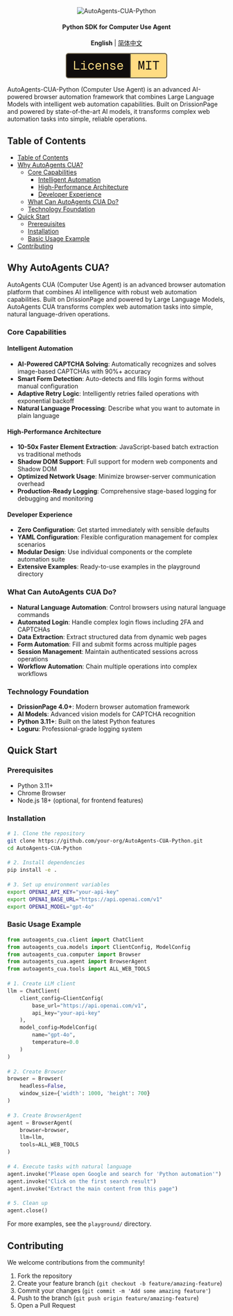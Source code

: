 <div align="center">

<img src="https://img.shields.io/badge/-AutoAgents--CUA-000000?style=for-the-badge&labelColor=faf9f6&color=faf9f6&logoColor=000000" alt="AutoAgents-CUA-Python" width="320"/>

<h4>Python SDK for Computer Use Agent</h4>

**English** | [简体中文](README-CN.md)

<picture>
  <source media="(prefers-color-scheme: dark)" srcset="media/dark_license.svg" />
  <img alt="License AGPL-3.0" src="media/light_license.svg" />
</picture>

</div>

AutoAgents-CUA-Python (Computer Use Agent) is an advanced AI-powered browser automation framework that combines Large Language Models with intelligent web automation capabilities. Built on DrissionPage and powered by state-of-the-art AI models, it transforms complex web automation tasks into simple, reliable operations.

## Table of Contents
- [Table of Contents](#table-of-contents)
- [Why AutoAgents CUA?](#why-autoagents-cua)
  - [Core Capabilities](#core-capabilities)
    - [Intelligent Automation](#intelligent-automation)
    - [High-Performance Architecture](#high-performance-architecture)
    - [Developer Experience](#developer-experience)
  - [What Can AutoAgents CUA Do?](#what-can-autoagents-cua-do)
  - [Technology Foundation](#technology-foundation)
- [Quick Start](#quick-start)
  - [Prerequisites](#prerequisites)
  - [Installation](#installation)
  - [Basic Usage Example](#basic-usage-example)
- [Contributing](#contributing)

## Why AutoAgents CUA?

AutoAgents CUA (Computer Use Agent) is an advanced browser automation platform that combines AI intelligence with robust web automation capabilities. Built on DrissionPage and powered by Large Language Models, AutoAgents CUA transforms complex web automation tasks into simple, natural language-driven operations.

### Core Capabilities

#### Intelligent Automation
- **AI-Powered CAPTCHA Solving**: Automatically recognizes and solves image-based CAPTCHAs with 90%+ accuracy
- **Smart Form Detection**: Auto-detects and fills login forms without manual configuration
- **Adaptive Retry Logic**: Intelligently retries failed operations with exponential backoff
- **Natural Language Processing**: Describe what you want to automate in plain language

#### High-Performance Architecture
- **10-50x Faster Element Extraction**: JavaScript-based batch extraction vs traditional methods
- **Shadow DOM Support**: Full support for modern web components and Shadow DOM
- **Optimized Network Usage**: Minimize browser-server communication overhead
- **Production-Ready Logging**: Comprehensive stage-based logging for debugging and monitoring

#### Developer Experience
- **Zero Configuration**: Get started immediately with sensible defaults
- **YAML Configuration**: Flexible configuration management for complex scenarios
- **Modular Design**: Use individual components or the complete automation suite
- **Extensive Examples**: Ready-to-use examples in the playground directory

### What Can AutoAgents CUA Do?

- **Natural Language Automation**: Control browsers using natural language commands
- **Automated Login**: Handle complex login flows including 2FA and CAPTCHAs
- **Data Extraction**: Extract structured data from dynamic web pages
- **Form Automation**: Fill and submit forms across multiple pages
- **Session Management**: Maintain authenticated sessions across operations
- **Workflow Automation**: Chain multiple operations into complex workflows

### Technology Foundation

- **DrissionPage 4.0+**: Modern browser automation framework
- **AI Models**: Advanced vision models for CAPTCHA recognition
- **Python 3.11+**: Built on the latest Python features
- **Loguru**: Professional-grade logging system

## Quick Start

### Prerequisites
- Python 3.11+
- Chrome Browser
- Node.js 18+ (optional, for frontend features)

### Installation

```bash
# 1. Clone the repository
git clone https://github.com/your-org/AutoAgents-CUA-Python.git
cd AutoAgents-CUA-Python

# 2. Install dependencies
pip install -e .

# 3. Set up environment variables
export OPENAI_API_KEY="your-api-key"
export OPENAI_BASE_URL="https://api.openai.com/v1"
export OPENAI_MODEL="gpt-4o"
```

### Basic Usage Example

```python
from autoagents_cua.client import ChatClient
from autoagents_cua.models import ClientConfig, ModelConfig
from autoagents_cua.computer import Browser
from autoagents_cua.agent import BrowserAgent
from autoagents_cua.tools import ALL_WEB_TOOLS

# 1. Create LLM client
llm = ChatClient(
    client_config=ClientConfig(
        base_url="https://api.openai.com/v1",
        api_key="your-api-key"
    ),
    model_config=ModelConfig(
        name="gpt-4o",
        temperature=0.0
    )
)

# 2. Create Browser
browser = Browser(
    headless=False,
    window_size={'width': 1000, 'height': 700}
)

# 3. Create BrowserAgent
agent = BrowserAgent(
    browser=browser,
    llm=llm,
    tools=ALL_WEB_TOOLS
)

# 4. Execute tasks with natural language
agent.invoke("Please open Google and search for 'Python automation'")
agent.invoke("Click on the first search result")
agent.invoke("Extract the main content from this page")

# 5. Clean up
agent.close()
```

For more examples, see the `playground/` directory.


## Contributing

We welcome contributions from the community!

1. Fork the repository
2. Create your feature branch (`git checkout -b feature/amazing-feature`)
3. Commit your changes (`git commit -m 'Add some amazing feature'`)
4. Push to the branch (`git push origin feature/amazing-feature`)
5. Open a Pull Request